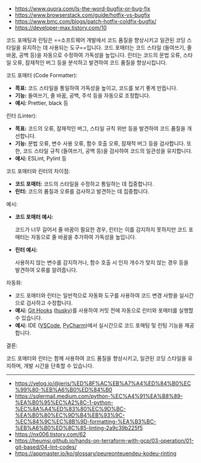 - https://www.quora.com/Is-the-word-bugfix-or-bug-fix
- https://www.browserstack.com/guide/hotfix-vs-bugfix
- https://www.bmc.com/blogs/patch-hotfix-coldfix-bugfix/
- https://developer-max.tistory.com/10

코드 포매팅과 린팅은 ==소프트웨어 개발에서 코드 품질을 향상시키고 일관된 코딩 스타일을 유지하는 데 사용되는 도구==입니다. 코드 포매터는 코드 스타일 (들여쓰기, 줄 바꿈, 공백 등)을 자동으로 수정하여 가독성을 높입니다. 린터는 코드의 문법 오류, 스타일 오류, 잠재적인 버그 등을 분석하고 발견하여 코드 품질을 향상시킵니다. 

코드 포매터 (Code Formatter):

- **목표:** 코드 스타일을 통일하여 가독성을 높이고, 코드를 보기 좋게 만듭니다. 
- **기능:** 들여쓰기, 줄 바꿈, 공백, 주석 등을 자동으로 조정합니다. 
- **예시:** Prettier, black 등 

린터 (Linter):

- **목표:** 코드의 오류, 잠재적인 버그, 스타일 규칙 위반 등을 발견하여 코드 품질을 개선합니다. 
- **기능:** 문법 오류, 변수 사용 오류, 함수 호출 오류, 잠재적 버그 등을 검사합니다. 또한, 코드 스타일 규칙 (들여쓰기, 공백 등)을 검사하여 코드의 일관성을 유지합니다. 
- **예시:** ESLint, Pylint 등 

코드 포매터와 린터의 차이점:

- **코드 포매터:** 코드의 스타일을 수정하고 통일하는 데 집중합니다. 
- **린터:** 코드의 품질과 오류를 검사하고 발견하는 데 집중합니다. 

예시:

- **코드 포매터 예시:**
    
    코드가 너무 길어서 줄 바꿈이 필요한 경우, 린터는 이를 감지하지 못하지만 코드 포매터는 자동으로 줄 바꿈을 추가하여 가독성을 높입니다. 
    
- **린터 예시:**
    
    사용하지 않는 변수를 감지하거나, 함수 호출 시 인자 개수가 맞지 않는 경우 등을 발견하여 오류를 알려줍니다. 
    

자동화:

- 코드 포매터와 린터는 일반적으로 자동화 도구를 사용하여 코드 변경 사항을 실시간으로 검사하고 수정합니다. 
- **예시:** [Git Hooks](https://www.google.com/search?cs=1&sca_esv=9c54605068baa6ec&q=Git+Hooks&sa=X&ved=2ahUKEwin-77GpKqOAxWjjVYBHcHHIpsQxccNegQIZxAB&mstk=AUtExfDWDf_FASTcRRMX5viM5eGfLgGEJ9DSAih5C3bCAF-U5Cus7sSdendKtBgnhbO_PMZ12kbGf8sLbz4t6t3D5CGpJowPFN-BnsuRLbyqYME8MsrbNq8ykH0MsXsNIQ17zzc&csui=3) ([husky](https://www.google.com/search?cs=1&sca_esv=9c54605068baa6ec&q=husky&sa=X&ved=2ahUKEwin-77GpKqOAxWjjVYBHcHHIpsQxccNegQIZxAC&mstk=AUtExfDWDf_FASTcRRMX5viM5eGfLgGEJ9DSAih5C3bCAF-U5Cus7sSdendKtBgnhbO_PMZ12kbGf8sLbz4t6t3D5CGpJowPFN-BnsuRLbyqYME8MsrbNq8ykH0MsXsNIQ17zzc&csui=3))를 사용하여 커밋 전에 자동으로 린터와 포매터를 실행할 수 있습니다. 
- **예시:** IDE ([VSCode](https://www.google.com/search?cs=1&sca_esv=9c54605068baa6ec&q=VSCode&sa=X&ved=2ahUKEwin-77GpKqOAxWjjVYBHcHHIpsQxccNegQIZRAB&mstk=AUtExfDWDf_FASTcRRMX5viM5eGfLgGEJ9DSAih5C3bCAF-U5Cus7sSdendKtBgnhbO_PMZ12kbGf8sLbz4t6t3D5CGpJowPFN-BnsuRLbyqYME8MsrbNq8ykH0MsXsNIQ17zzc&csui=3), [PyCharm](https://www.google.com/search?cs=1&sca_esv=9c54605068baa6ec&q=PyCharm&sa=X&ved=2ahUKEwin-77GpKqOAxWjjVYBHcHHIpsQxccNegQIZRAC&mstk=AUtExfDWDf_FASTcRRMX5viM5eGfLgGEJ9DSAih5C3bCAF-U5Cus7sSdendKtBgnhbO_PMZ12kbGf8sLbz4t6t3D5CGpJowPFN-BnsuRLbyqYME8MsrbNq8ykH0MsXsNIQ17zzc&csui=3))에서 실시간으로 코드 포매팅 및 린팅 기능을 제공합니다. 

결론:

코드 포매터와 린터는 함께 사용하여 코드 품질을 향상시키고, 일관된 코딩 스타일을 유지하며, 개발 시간을 단축할 수 있습니다.


***
- https://velog.io/@jeris/%ED%8F%AC%EB%A7%A4%ED%84%B0%EC%99%80-%EB%A6%B0%ED%84%B0
- https://sqlermail.medium.com/python-%EC%A4%91%EA%B8%89-%EA%B0%95%EC%A2%8C-1-python-%EC%8A%A4%ED%83%80%EC%9D%BC-%EA%B0%80%EC%9D%B4%EB%93%9C-%EC%84%9C%EC%8B%9D-formatting-%EA%B3%BC-%EB%A6%B0%ED%8C%85-linting-2a9c39b225f5
- https://nx006.tistory.com/62
- https://heumsi.github.io/hands-on-terraform-with-gcp/03-operation/01-git-based/04-lint-codes/
- https://appmaster.io/ko/glossary/peureonteuendeu-kodeu-rinting